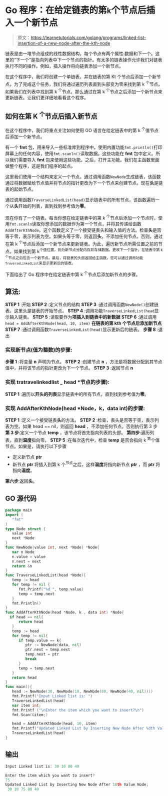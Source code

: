 # Go 程序：在给定链表的第`k`个节点后插入一个新节点

> 原文：<https://learnetutorials.com/golang/programs/linked-list-insertion-of-a-new-node-after-the-kth-node>

链表是由一堆节点组成的线性数据结构，每个节点有两个属性:数据和下一个。这里的“下一个”是指向列表中下一个节点的指针。有太多的链表操作允许我们对链表执行不同的操作。例如，插入操作将向链表添加一个新节点。

在这个程序中，我们将创建一个单链表，并在链表的第 Kt 个节点后添加一个新节点。为了完成这个任务，我们将通过遍历列表直到头部变为零来找到第 k <sup>个</sup>节点。如果我们在列表中找到第 k <sup>个</sup>节点，那么通过在第 k <sup>个</sup>节点之后添加一个新节点来更新链表。让我们更详细地看看这个程序。

## 如何在第 K <sup>个</sup>节点后插入新节点

在这个程序中，我们将重点关注如何使用 GO 语言在给定链表中的第 k <sup>个</sup>值节点后添加一个新节点。

有一个 **fmt** 包，用来导入一些标准库到程序中。使用内置功能`fmt.println()`打印屏幕上的任何内容，使用`fmt.scanln()`读取数据。这些功能在 **fmt** 包中定义。所以我们需要导入 **fmt** 包来使用这些功能。之后，打开主功能。我们在主函数里面做整个程序，这是我们程序的起点。

这里我们使用一个结构来定义一个节点。通过调用函数`NewNode`生成链表，该函数通过将数据赋给节点值并将节点的指针更改为下一个节点来创建节点。现在**头**是链表的起始节点。

通过调用函数`TraverseLinkedList(head)`显示链表中的所有节点，该函数遍历一个从**头**开始的列表，直到找到参考值为**零**。

现在你有了一个链表。每当你想在给定链表中的第 k <sup>个</sup>节点后添加一个节点时，使用`fmt.scanln`读取你想添加的数据作为第一个节点，并将其传递给函数`AddAfterKthNode`。这个函数定义了一个接受链表头和输入值的方法。检查**头**是否等于零，表示列表为空。如果头等于零，则返回**头**，不添加任何节点。否则，通过在第 k <sup>个</sup>节点后添加一个新节点来更新链表。为此，遍历新节点所需位置之前的节点。如果找到第 k<sup>个值位置，则为新节点分配内存并存储数据。更改下一个指针，在链表中第 k <sup>个</sup>节点之后包含一个新节点。最后，将链表的头部返回给主函数。您可以通过调用功能`TraverseLinkedList`来显示更新后的链表。</sup>

下面给出了 Go 程序中在给定链表中第 k <sup>个</sup>节点后添加新节点的步骤。

## 算法:

**STEP 1** :开始
**STEP 2** :定义节点的结构
**STEP 3** :通过调用函数`NewNode()`创建链表。这里头是链表的开始节点。
**STEP 4** :调用功能`TraverseLinkedList(head`显示输入链表。
**STEP 5** :读取要作为**项插入到链表中的新数据**
**STEP 6** :通过调用`head = AddAfterKthNode(head, 10, item)`
**在链表的第 kth 个节点后添加新节点 STEP 7** :通过调用函数`TraverseLinkedList(head)`显示更新后的链表。
**步骤 8** :退出

### 实现新节点(值为整数)的步骤:

**步骤 1** :将变量 **n** 声明为节点。
**STEP 2** :创建节点 **n** ，方法是将数据分配到其节点值中，并将该节点的指针更改为下一个节点。
**STEP 3** :返回节点 **n**

### 实现 tratravelinkedlist _ head *节点的步骤):

**STEP 1** :遍历以**开头的列表**显示链表中的所有节点，直到找到参考值为**零**。

### 实现 AddAfterKthNode(head *Node，k，data int)的步骤:

**STEP 1** :定义一个接受链表**头**的方法。
**STEP 2** :检查，表头是否等于空，表示列表为空。如果 head == nil，则返回 **head** ，不添加任何节点。否则执行第 3 步
**第 3 步**:定义一个节点 **temp** ，该节点将首先指向列表的头部。
**第四步**:遍历列表，直到**温度**指向零。
**STEP 5** :在每次迭代中，检查 **temp** 是否会指向 k <sup>第</sup>个值节点。如果是，请执行以下步骤

*   定义新节点 **ptr**
*   新节点 **ptr** 将插入到第 k 个<sup>节点</sup>之后，这样**温度**将指向新节点 **ptr** ，而 **ptr** 将指向**温度**。

**第六步**:返回**头**。

## GO 源代码

```go
package main
import (
   "fmt"
)
type Node struct {
   value int
   next *Node
}
func NewNode(value int, next *Node) *Node{
   var n Node
   n.value = value
   n.next = next
   return &n
}
func TraverseLinkedList(head *Node){
   temp := head
   for temp != nil {
      fmt.Printf("%d ", temp.value)
      temp = temp.next
   }
   fmt.Println()
}
func AddAfterKthNode(head *Node, k , data int) *Node{
  if head == nil{
      return head
   }
   temp := head
   for temp != nil{
      if temp.value == k{
         ptr := NewNode(data, nil)
         ptr.next = temp.next
         temp.next = ptr
         break
      }
      temp = temp.next
   }
   return head
}
func main(){
   head := NewNode(30, NewNode(10, NewNode(80, NewNode(40, nil))))
   fmt.Printf("Input Linked list is: ")
   TraverseLinkedList(head)
   var item int;
   fmt.Printf ("\nEnter the item which you want to insert?\n") 
   fmt.Scan(&item;)

   head = AddAfterKthNode(head, 10, item)
   fmt.Printf("Updated Linked List by Inserting New Node After %dth Value Node:\n", 10)
   TraverseLinkedList(head)
} 

```

## 输出

```go
Input Linked list is: 30 10 80 40 

Enter the item which you want to insert?
75
Updated Linked List by Inserting New Node After 10th Value Node:
 30 10 75 80 40 
```